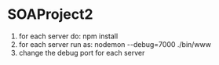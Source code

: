 # SOAProject2
1. for each server do: npm install
2. for each server run as: nodemon --debug=7000 ./bin/www
3. change the debug port for each server
